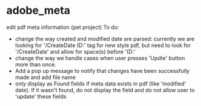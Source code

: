 # adobe_meta
edit pdf meta information (pet project)
To do:
 - change the way created and modified date are parsed: currently we are looking for '/CreateDate (D:' tag for new style pdf, but need to look for '/CreateDate' and allow for space(s) before '(D:'
 - change the way we handle cases when user presses 'Updte' button more than once.
 - Add a pop up message to notify that changes have been successfully made and add file name
 - only display as Found fields if meta data exists in pdf (like 'modified' date). If it wasn't found, do not display the field and do not allow user to 'update' these fields
